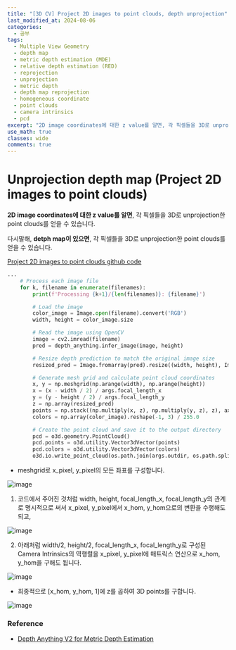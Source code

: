 ```yaml
---
title: "[3D CV] Project 2D images to point clouds, depth unprojection"
last_modified_at: 2024-08-06
categories:
  - 공부
tags:
  - Multiple View Geometry
  - depth map
  - metric depth estimation (MDE)
  - relative depth estimation (RED)
  - reprojection
  - unprojection
  - metric depth
  - depth map reprojection
  - homogeneous coordinate
  - point clouds
  - camera intrinsics
  - pcd
excerpt: "2D image coordinates에 대한 z value를 알면, 각 픽셀들을 3D로 unprojection한 point clouds를 얻을 수 있습니다."
use_math: true
classes: wide
comments: true
---
```


# Unprojection depth map (Project 2D images to point clouds)

**2D image coordinates에 대한 z value를 알면**, 각 픽셀들을 3D로 unprojection한 point clouds를 얻을 수 있습니다.

다시말해, **detph map이 있으면**, 각 픽셀들을 3D로 unprojection한 point clouds를 얻을 수 있습니다.

[Project 2D images to point clouds github code](https://github.com/DepthAnything/Depth-Anything-V2/blob/main/metric_depth/depth_to_pointcloud.py)

```python
...
    # Process each image file
    for k, filename in enumerate(filenames):
        print(f'Processing {k+1}/{len(filenames)}: {filename}')

        # Load the image
        color_image = Image.open(filename).convert('RGB')
        width, height = color_image.size

        # Read the image using OpenCV
        image = cv2.imread(filename)
        pred = depth_anything.infer_image(image, height)

        # Resize depth prediction to match the original image size
        resized_pred = Image.fromarray(pred).resize((width, height), Image.NEAREST)

        # Generate mesh grid and calculate point cloud coordinates
        x, y = np.meshgrid(np.arange(width), np.arange(height))
        x = (x - width / 2) / args.focal_length_x
        y = (y - height / 2) / args.focal_length_y
        z = np.array(resized_pred)
        points = np.stack((np.multiply(x, z), np.multiply(y, z), z), axis=-1).reshape(-1, 3)
        colors = np.array(color_image).reshape(-1, 3) / 255.0

        # Create the point cloud and save it to the output directory
        pcd = o3d.geometry.PointCloud()
        pcd.points = o3d.utility.Vector3dVector(points)
        pcd.colors = o3d.utility.Vector3dVector(colors)
        o3d.io.write_point_cloud(os.path.join(args.outdir, os.path.splitext(os.path.basename(filename))[0] + ".ply"), pcd)
```

- meshgrid로 x_pixel, y_pixel의 모든 좌표를 구성합니다.

![image](https://github.com/user-attachments/assets/b90c7dc4-6f3e-47fd-8adf-9daa48a932c8)


1. 코드에서 주어진 것처럼 width, height, focal_length_x, focal_length_y의 관계로 명시적으로 써서 x_pixel, y_pixel에서 x_hom, y_hom으로의 변환을 수행해도 되고,

![image](https://github.com/user-attachments/assets/cbffa03b-8cb1-443c-a6a6-e9567db0ecd3)

2. 아래처럼 width/2, height/2, focal_length_x, focal_length_y로 구성된 Camera Intrinsics의 역행렬을 x_pixel, y_pixel에 매트릭스 연산으로 x_hom, y_hom을 구해도 됩니다.

![image](https://github.com/user-attachments/assets/b50127fb-dc11-4a67-9888-5d9757bf3123)

- 최종적으로 [x_hom, y_hom, 1]에 z를 곱하여 3D points를 구합니다.

![image](https://github.com/user-attachments/assets/d10cefc5-a4bf-4f7e-b8db-518c66d2627a)


### Reference
- [Depth Anything V2 for Metric Depth Estimation](https://github.com/DepthAnything/Depth-Anything-V2/tree/main/metric_depth)

